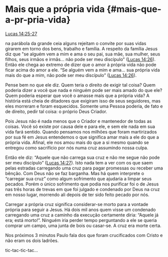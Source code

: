 # **Mais que a própria vida** {#mais-que-a-pr-pria-vida}

[Lucas 14:25-27](http://bibliaonline.com.br/acf/lc/14/25-27)

na parábola da grande ceia alguns rejeitam o convite por suas vidas girarem em torno dos bens, trabalho e família. A respeito da família Jesus diz que &quot;se alguém vem a mim e ama o seu pai, sua mãe, sua mulher, seus filhos, seus irmãos e irmãs... não pode ser meu discípulo&quot; ([Lucas 14:26](http://bibliaonline.com.br/acf/lc/14/26)). Então ele chega ao extremo de dizer que o amor à própria vida não pode ficar acima do amor a ele. “Se alguém vem a mim e ama... sua própria vida mais do que a mim, não pode ser meu discípulo” ([Lucas 14:26](http://bibliaonline.com.br/acf/lc/14/26)).

Pense bem no que ele diz. Quem teria o direito de exigir tal coisa? Quem poderia dizer a você que nada e ninguém pode ser mais amado do que ele? Quem poderia esperar que você o amasse mais que a própria vida? A história está cheia de ditadores que exigiram isso de seus seguidores, mas eles morreram e foram esquecidos. Somente uma Pessoa poderia, de fato e de direito, pedir tal coisa: o próprio Deus Criador.

Pois Jesus não é nada menos que o Criador e mantenedor de todas as coisas. Você só existe por causa dele e para ele, e sem ele nada em sua vida fará sentido. Quando pensamos nos milhões que foram martirizados por sua fé em Jesus entendemos o que significa amar mais a ele do que a própria vida. Afinal, ele nos amou mais do que a si mesmo quando se entregou como sacrifício por nós numa cruz assumindo nossa culpa.

Então ele diz: “Aquele que não carrega sua cruz e não me segue não pode ser meu discípulo” ([Lucas 14:27](http://bibliaonline.com.br/acf/lc/14/27)). Isto nada tem a ver com os que saem pelas estradas carregando uma cruz para pagar promessas ou receber uma bênção. Com Deus não se faz barganha. Mas há quem interprete o “carregar sua cruz” como algum sofrimento que ajudaria a limpar seus pecados. Porém o único sofrimento que podia nos purificar foi o de Jesus nas três horas de trevas em que foi julgado e condenado por Deus na cruz em nosso lugar, morrendo ali depois de ter sido feito pecado por nós.

Carregar a própria cruz significa considerar-se morto para a vontade própria para seguir a Jesus. Há dois mil anos quem visse um condenado carregando uma cruz a caminho da execução certamente diria: “Aquele já era; está morto!”. Ninguém iria perder tempo perguntando a ele se queria comprar um campo, uma junta de bois ou casar-se. A cruz era morte certa.

Nos próximos 3 minutos Paulo fala dos que foram crucificados com Cristo e não eram os dois ladrões.

tic-tac-tic-tac...